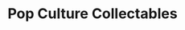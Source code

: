 ---
title: "Pop Culture Collectables"
url: /lincoln-city/pop-culture-collectables/
shop: collector
---